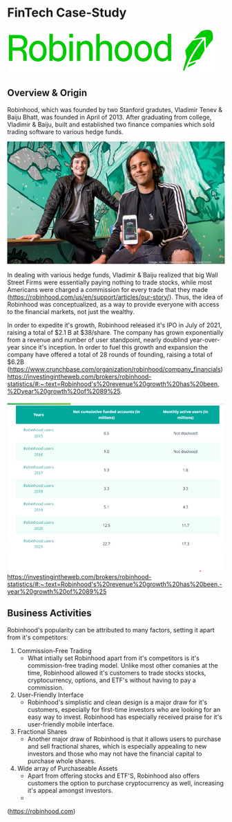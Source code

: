 # FinTech Case-Study

![Logo](Logo.png)

## **Overview & Origin**


Robinhood, which was founded by two Stanford gradutes, Vladimir Tenev & Baiju Bhatt, was founded in April of 2013. After graduating from college, Vladimir & Baiju, built and established two finance companies which sold trading software to various hedge funds.


![Founders](bhattbaijutenevvladimir041017tj-1_750xx7024-3951-0-369.jpg)


In dealing with various hedge funds, Vladimir & Baiju realized that big Wall Street Firms were essentially paying nothing to trade stocks, while most Americans were charged a commission for every trade that they made (https://robinhood.com/us/en/support/articles/our-story/). Thus, the idea of Robinhood was conceptualized, as a way to provide everyone with access to the financial markets, not just the wealthy. 

In order to expedite it's growth, Robinhood released it's IPO in July of 2021, raising a total of $2.1 B at $38/share. The company has grown exponentially from a revenue and number of user standpoint, nearly doublind year-over-year since it's inception. In order to fuel this growth and expansion the company have offered a total of 28 rounds of founding, raising a total of $6.2B (https://www.crunchbase.com/organization/robinhood/company_financials)
https://investingintheweb.com/brokers/robinhood-statistics/#:~:text=Robinhood's%20revenue%20growth%20has%20been,%2Dyear%20growth%20of%2089%25.

![Users](Users.png)
https://investingintheweb.com/brokers/robinhood-statistics/#:~:text=Robinhood's%20revenue%20growth%20has%20been,-year%20growth%20of%2089%25

## **Business Activities**

Robinhood's popularity can be attributed to many factors, setting it apart from it's competitors:

1) Commission-Free Trading
	- What intially set Robinhood apart from it's competitors is it's commission-free trading 	model. Unlike most other comanies at the time, Robinhood allowed it's customers to 	trade stocks stocks, cryptocurrency, options, and ETF's without having to pay a 	commission.
2) User-Friendly Interface
	- Robinhood's simplistic and clean design is a major draw for it's customers, especially 	for first-time investors who are looking for an easy way to invest. Robinhood has 	especially received praise for it's user-friendly mobile interface.
3) Fractional Shares
	- Another major draw of Robinhood is that it allows users to purchase and sell 	fractional shares, which is especially appealing to new investors and those who may not 	have the financial capital to purchase whole shares.
4) Wide array of Purchaseable Assets
	- Apart from offering stocks and ETF'S, Robinhood also offers customers the option to 	purchase cryptocurrency as well, increasing it's appeal amongst investors.
	- 
(https://robinhood.com)



